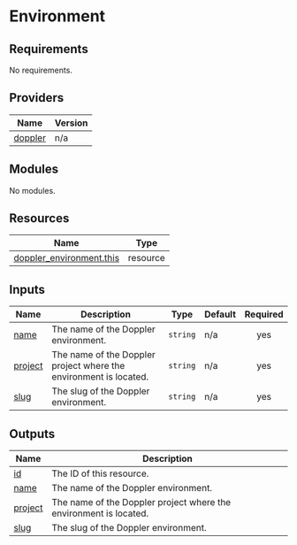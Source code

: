 # Environment

<!-- BEGINNING OF PRE-COMMIT-TERRAFORM DOCS HOOK -->
## Requirements

No requirements.

## Providers

| Name | Version |
|------|---------|
| <a name="provider_doppler"></a> [doppler](#provider\_doppler) | n/a |

## Modules

No modules.

## Resources

| Name | Type |
|------|------|
| [doppler_environment.this](https://registry.terraform.io/providers/hashicorp/doppler/latest/docs/resources/environment) | resource |

## Inputs

| Name | Description | Type | Default | Required |
|------|-------------|------|---------|:--------:|
| <a name="input_name"></a> [name](#input\_name) | The name of the Doppler environment. | `string` | n/a | yes |
| <a name="input_project"></a> [project](#input\_project) | The name of the Doppler project where the environment is located. | `string` | n/a | yes |
| <a name="input_slug"></a> [slug](#input\_slug) | The slug of the Doppler environment. | `string` | n/a | yes |

## Outputs

| Name | Description |
|------|-------------|
| <a name="output_id"></a> [id](#output\_id) | The ID of this resource. |
| <a name="output_name"></a> [name](#output\_name) | The name of the Doppler environment. |
| <a name="output_project"></a> [project](#output\_project) | The name of the Doppler project where the environment is located. |
| <a name="output_slug"></a> [slug](#output\_slug) | The slug of the Doppler environment. |
<!-- END OF PRE-COMMIT-TERRAFORM DOCS HOOK -->
